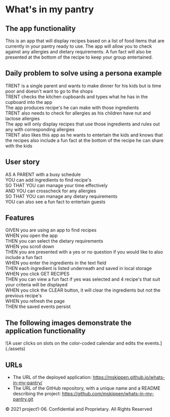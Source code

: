 # What's in my pantry

## The app functionality

This is an app that will display recipes based on a list of food items that are currently in your pantry ready to use. The app will allow you to check against any allergies and dietary requirements. A fun fact will also be presented at the bottom of the recipe to keep your group entertained.

## Daily problem to solve using a persona example

TRENT is a single parent and wants to make dinner for his kids but is time poor and doesn't want to go to the shops<br>
TRENT checks the kitchen cupboards and types what he has in the cupboard into the app<br>
The app produces recipe's he can make with those ingredients<br>
TRENT also needs to check for allergies as his children have nut and lactose allergies<br>
The app will only display recipes that use those ingredients and rules out any with corresponding allergies<br>
TRENT also likes this app as he wants to entertain the kids and knows that the recipes also include a fun fact at the bottom of the recipe he can share with the kids

## User story

AS A PARENT with a busy schedule<br>
YOU can add ingredients to find recipe's<br>
SO THAT YOU can manage your time effectively<br>
AND YOU can crosscheck for any allergies<br>
SO THAT YOU can manage any dietary requirements<br>
YOU can also see a fun fact to entertain guests<br>

## Features

GIVEN you are using an app to find recipes<br>
WHEN you open the app<br>
THEN you can select the dietary requirements<br>
WHEN you scroll down<br>
THEN you are presented with a yes or no question if you would like to also include a fun fact<br>
WHEN you enter the ingredients in the text field<br>
THEN each ingredient is listed underneath and saved in local storage<br>
WHEN you click GET RECIPES<br>
THEN you can view a fun fact if yes was selected and 4 recipe's that suit your criteria will be displayed<br>
WHEN you click the CLEAR button, it will clear the ingredients but not the previous recipe's<br>
WHEN you refresh the page<br>
THEN the saved events persist

## The following images demonstrate the application functionality

![A user clicks on slots on the color-coded calendar and edits the events.] (./assets)

## URLs

- The URL of the deployed application: <https://mskippen.github.io/whats-in-my-pantry/><br>
- The URL of the GitHub repository, with a unique name and a README describing the project: <https://github.com/mskippen/whats-in-my-pantry.git>

© 2021 project1-06. Confidential and Proprietary. All Rights Reserved
